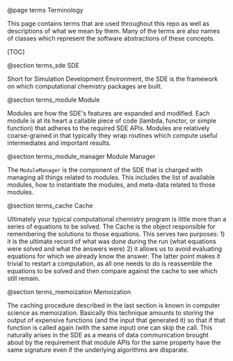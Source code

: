 @page terms Terminology

This page contains terms that are used throughout this repo as well as 
descriptions of what we mean by them.  Many of the terms are also names of 
classes which represent the software abstractions of these concepts. 

[TOC]

@section terms_sde SDE

Short for Simulation Development Environment, the SDE is the framework on which
computational chemistry packages are built.  

@section terms_module Module

Modules are how the SDE's features are expanded and modified.  Each module is
at its heart a callable piece of code (lambda, functor, or simple function) that
adheres to the required SDE APIs.  Modules are relatively coarse-grained in that
typically they wrap routines which compute useful intermediates and important 
results. 


@section terms_module_manager Module Manager


The `ModuleManager` is the component of the SDE that is charged with managing 
all things related to modules.  This includes the list of available modules, how
to instantiate the modules, and meta-data related to those modules. 

@section terms_cache Cache

Ultimately your typical computational chemistry program is little more than a
series of equations to be solved.  The Cache is the object responsible for 
remembering the solutions to those equations.  This serves two purposes: 1) it
is the ultimate record of what was done during the run (what equations were 
solved and what the answers were) 2) it allows us to avoid evaluating equations
for which we already know the answer.  The latter point makes it trivial to 
restart a computation, as all one needs to do is reassemble the equations to be 
solved and then compare against the cache to see which still remain.

@section terms_memoization Memoization

The caching procedure described in the last section is known in computer
science as memoization.  Basically this technique amounts to storing the output
of expensive functions (and the input that generated it) so that if that 
function is called again (with the same input) one can skip the call.  This 
naturally arises in the SDE as a means of data communication brought about by
the requirement that module APIs for the same property have the same signature
even if the underlying algorithms are disparate. 
